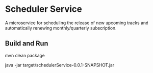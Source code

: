 # Scheduler Service

A microservice for scheduling the release of new upcoming tracks and automatically renewing monthly/quarterly subscription.

## Build and Run

mvn clean package

java -jar target/schedulerService-0.0.1-SNAPSHOT.jar
